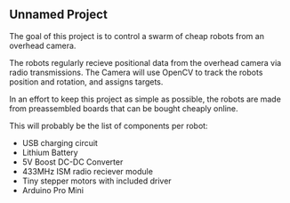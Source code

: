 ## Unnamed Project

The goal of this project is to control a swarm of cheap robots from an overhead
camera.

The robots regularly recieve positional data from the overhead camera via radio transmissions. The
Camera will use OpenCV to track the robots position and rotation, and assigns targets.

In an effort to keep this project as simple as possible, the robots are
made from preassembled boards that can be bought cheaply online.

This will probably be the list of components per robot:
 - USB charging circuit
 - Lithium Battery
 - 5V Boost DC-DC Converter
 - 433MHz ISM radio reciever module
 - Tiny stepper motors with included driver
 - Arduino Pro Mini
